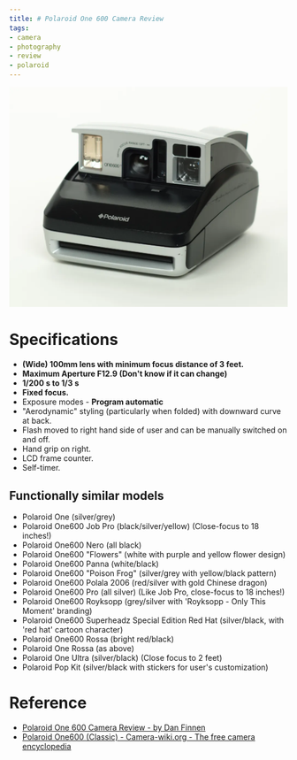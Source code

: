 ```yaml
---
title: # Polaroid One 600 Camera Review
tags:
- camera
- photography
- review
- polaroid
---
```



![](Photography/Cameras_Research/Polaroid/attachments/Pasted%20image%2020230330195707.png)

# Specifications

- **(Wide) 100mm lens with minimum focus distance of 3 feet.**
- **Maximum Aperture F12.9 (Don't know if it can change)**
- **1/200 s to 1/3 s**
- **Fixed focus.**
- Exposure modes - **Program automatic**
- "Aerodynamic" styling (particularly when folded) with downward curve at back.
- Flash moved to right hand side of user and can be manually switched on and off.
- Hand grip on right.
- LCD frame counter.
- Self-timer.

## Functionally similar models

-   Polaroid One (silver/grey)
-   Polaroid One600 Job Pro (black/silver/yellow) (Close-focus to 18 inches!)
-   Polaroid One600 Nero (all black)
-   Polaroid One600 "Flowers" (white with purple and yellow flower design)
-   Polaroid One600 Panna (white/black)
-   Polaroid One600 "Poison Frog" (silver/grey with yellow/black pattern)
-   Polaroid One600 Polala 2006 (red/silver with gold Chinese dragon)
-   Polaroid One600 Pro (all silver) (Like Job Pro, close-focus to 18 inches!)
-   Polaroid One600 Royksopp (grey/silver with 'Royksopp - Only This Moment' branding)
-   Polaroid One600 Superheadz Special Edition Red Hat (silver/black, with 'red hat' cartoon character)
-   Polaroid One600 Rossa (bright red/black)
-   Polaroid One Rossa (as above)
-   Polaroid One Ultra (silver/black) (Close focus to 2 feet)
-   Polaroid Pop Kit (silver/black with stickers for user's customization)

# Reference

* [Polaroid One 600 Camera Review - by Dan Finnen](https://danfinnen.com/review/polaroid-one-600-camera-review/)
* [Polaroid One600 (Classic) - Camera-wiki.org - The free camera encyclopedia](http://camera-wiki.org/wiki/Polaroid_One600_(Classic))
